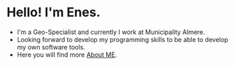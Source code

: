 # Hello! I'm Enes. 

* I'm a Geo-Specialist and currently I work at Municipality Almere.
* Looking forward to develop my programming skills to be able to develop my own software tools.
* Here you will find more <a href="https://medemir.github.io/">About ME</a>.
